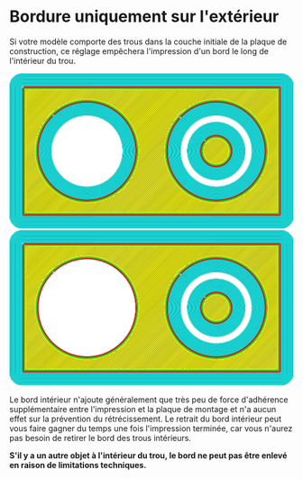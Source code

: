 Bordure uniquement sur l'extérieur
====
Si votre modèle comporte des trous dans la couche initiale de la plaque de construction, ce réglage empêchera l'impression d'un bord le long de l'intérieur du trou.

![Bord imprimé partout](../../../articles/images/brim_outside_only_original.png)
![Bord seulement à l'extérieur](../../../articles/images/brim_outside_only_enabled.png)

Le bord intérieur n'ajoute généralement que très peu de force d'adhérence supplémentaire entre l'impression et la plaque de montage et n'a aucun effet sur la prévention du rétrécissement. Le retrait du bord intérieur peut vous faire gagner du temps une fois l'impression terminée, car vous n'aurez pas besoin de retirer le bord des trous intérieurs.

**S'il y a un autre objet à l'intérieur du trou, le bord ne peut pas être enlevé en raison de limitations techniques.**
